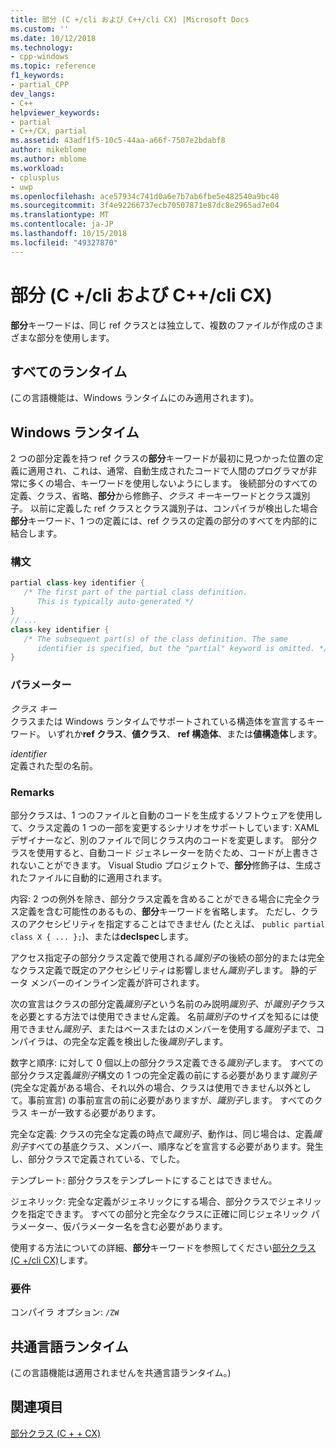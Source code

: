 ```yaml
---
title: 部分 (C +/cli および C++/cli CX) |Microsoft Docs
ms.custom: ''
ms.date: 10/12/2018
ms.technology:
- cpp-windows
ms.topic: reference
f1_keywords:
- partial_CPP
dev_langs:
- C++
helpviewer_keywords:
- partial
- C++/CX, partial
ms.assetid: 43adf1f5-10c5-44aa-a66f-7507e2bdabf8
author: mikeblome
ms.author: mblome
ms.workload:
- cplusplus
- uwp
ms.openlocfilehash: ace57934c741d0a6e7b7ab6fbe5e482540a9bc48
ms.sourcegitcommit: 3f4e92266737ecb70507871e87dc8e2965ad7e04
ms.translationtype: MT
ms.contentlocale: ja-JP
ms.lasthandoff: 10/15/2018
ms.locfileid: "49327870"
---
```

# <a name="partial--ccli-and-ccx"></a>部分 (C +/cli および C++/cli CX)

**部分**キーワードは、同じ ref クラスとは独立して、複数のファイルが作成のさまざまな部分を使用します。

## <a name="all-runtimes"></a>すべてのランタイム

(この言語機能は、Windows ランタイムにのみ適用されます)。

## <a name="windows-runtime"></a>Windows ランタイム

2 つの部分定義を持つ ref クラスの**部分**キーワードが最初に見つかった位置の定義に適用され、これは、通常、自動生成されたコードで人間のプログラマが非常に多くの場合、キーワードを使用しないようにします。 後続部分のすべての定義、クラス、省略、**部分**から修飾子、*クラス キー*キーワードとクラス識別子。 以前に定義した ref クラスとクラス識別子は、コンパイラが検出した場合**部分**キーワード、1 つの定義には、ref クラスの定義の部分のすべてを内部的に結合します。

### <a name="syntax"></a>構文

```cpp
partial class-key identifier {
   /* The first part of the partial class definition. 
      This is typically auto-generated */
}
// ...
class-key identifier {
   /* The subsequent part(s) of the class definition. The same 
      identifier is specified, but the "partial" keyword is omitted. */
}
```

### <a name="parameters"></a>パラメーター

*クラス キー*<br/>
クラスまたは Windows ランタイムでサポートされている構造体を宣言するキーワード。 いずれか**ref クラス**、**値クラス**、 **ref 構造体**、または**値構造体**します。

*identifier*<br/>
定義された型の名前。

### <a name="remarks"></a>Remarks

部分クラスは、1 つのファイルと自動のコードを生成するソフトウェアを使用して、クラス定義の 1 つの一部を変更するシナリオをサポートしています: XAML デザイナーなど、別のファイルで同じクラス内のコードを変更します。 部分クラスを使用すると、自動コード ジェネレーターを防ぐため、コードが上書きされないことができます。 Visual Studio プロジェクトで、**部分**修飾子は、生成されたファイルに自動的に適用されます。

内容: 2 つの例外を除き、部分クラス定義を含めることができる場合に完全クラス定義を含む可能性のあるもの、**部分**キーワードを省略します。 ただし、クラスのアクセシビリティを指定することはできません (たとえば、 `public partial class X { ... };`)、または**declspec**します。

アクセス指定子の部分クラス定義で使用される*識別子*の後続の部分的または完全なクラス定義で既定のアクセシビリティは影響しません*識別子*します。 静的データ メンバーのインライン定義が許可されます。

次の宣言はクラスの部分定義*識別子*という名前のみ説明*識別子*、が*識別子*クラスを必要とする方法では使用できません定義。 名前*識別子*のサイズを知るには使用できません*識別子*、またはベースまたはのメンバーを使用する*識別子*まで、コンパイラは、の完全な定義を検出した後*識別子*します。

数字と順序: に対して 0 個以上の部分クラス定義できる*識別子*します。 すべての部分クラス定義*識別子*構文の 1 つの完全定義の前にする必要があります*識別子*(完全な定義がある場合、それ以外の場合、クラスは使用できません以外として。事前宣言) の事前宣言の前に必要がありますが、*識別子*します。 すべてのクラス キーが一致する必要があります。

完全な定義: クラスの完全な定義の時点で*識別子*、動作は、同じ場合は、定義*識別子*すべての基底クラス、メンバー、順序などを宣言する必要があります。発生し、部分クラスで定義されている、でした。

テンプレート: 部分クラスをテンプレートにすることはできません。

ジェネリック: 完全な定義がジェネリックにする場合、部分クラスでジェネリックを指定できます。 すべての部分と完全なクラスに正確に同じジェネリック パラメーター、仮パラメーター名を含む必要があります。

使用する方法についての詳細、**部分**キーワードを参照してください[部分クラス (C +/cli CX)](http://go.microsoft.com/fwlink/p/?LinkId=249023)します。

### <a name="requirements"></a>要件

コンパイラ オプション: `/ZW`

## <a name="common-language-runtime"></a>共通言語ランタイム

(この言語機能は適用されませんを共通言語ランタイム。)

## <a name="see-also"></a>関連項目

[部分クラス (C + + CX)](http://go.microsoft.com/fwlink/p/?LinkId=249023)